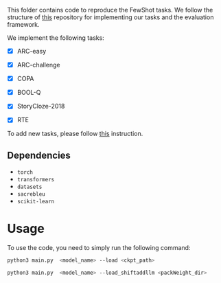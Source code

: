 This folder contains code to reproduce the FewShot tasks. We follow the structure of 
[this](https://github.com/EleutherAI/lm-evaluation-harness) repository for implementing 
our tasks and the evaluation framework.

We implement the following tasks:
- [x] ARC-easy
- [x] ARC-challenge
- [x] COPA
- [x] BOOL-Q
- [x] StoryCloze-2018
- [x] RTE


To add new tasks, please follow [this](https://github.com/EleutherAI/lm-evaluation-harness#code-structure) 
instruction.

## Dependencies

* `torch`
* `transformers`
* `datasets`
* `sacrebleu`
* `scikit-learn`

# Usage

To use the code, you need to simply run the following command:

```bash 
python3 main.py  <model_name> --load <ckpt_path>

python3 main.py  <model_name> --load_shiftaddllm <packWeight_dir>
```
